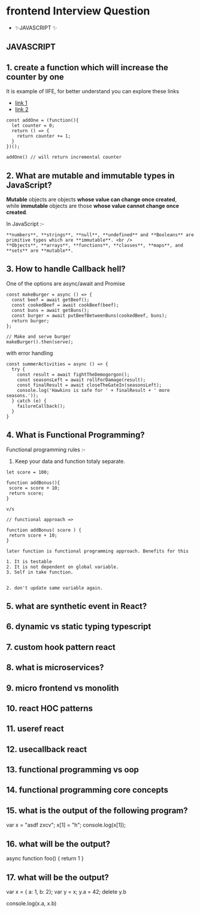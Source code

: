 # frontend Interview Question


- ✨JAVASCRIPT ✨

## JAVASCRIPT

## 1. create a function which will increase the counter by one

It is example of IIFE, for better understand you can explore these links

- [link 1](https://stackoverflow.com/questions/35237779/difference-between-an-iife-and-non-iife-in-javascript-modular-approach)
- [link 2](www.w3schools.com/js/js_function_closures.asp)

```
const addOne = (function(){
  let counter = 0;
  return () => {
	return counter += 1;
  }
})();

addOne() // will return incremental counter
```

## 2. What are mutable and immutable types in JavaScript?
**Mutable** objects are objects **whose value can change once created**, <br/>
while **immutable** objects are those **whose value cannot change once created**. 

In JavaScript :- 
```
**numbers**, **strings**, **null**, **undefined** and **Booleans** are primitive types which are **immutable**. <br />
**Objects**, **arrays**, **functions**, **classes**, **maps**, and **sets** are **mutable**.
```

## 3. How to handle Callback hell?

One of the options are async/await and Promise

```
const makeBurger = async () => {
  const beef = await getBeef();
  const cookedBeef = await cookBeef(beef);
  const buns = await getBuns();
  const burger = await putBeefBetweenBuns(cookedBeef, buns);
  return burger;
};

// Make and serve burger
makeBurger().then(serve);
```
with error handling

```
const summerActivities = async () => {
  try {
    const result = await fightTheDemogorgon();
    const seasonsLeft = await rollForDamage(result);
    const finalResult = await closeTheGateIn(seasonsLeft);
    console.log('Hawkins is safe for ' + finalResult + ' more seasons.'));
  } catch (e) {
    failureCallback();
  }
}

```
## 4. What is Functional Programming?

Functional programming rules :-

1. Keep your data and function totaly separate.

```
let score = 100;

function addBonus(){
 score = score + 10;
 return score;
}

v/s

// functional approach =>

function addBonus( score ) {
 return score + 10;
}

later function is functional programming approach. Benefits for this 

1. It is testable
2. It is not dependent on global variable.
3. Self in take function.


2. don't update same variable again.

```

## 5. what are synthetic event in React?
## 6. dynamic vs static typing typescript
## 7. custom  hook pattern react
## 8. what is microservices?
## 9. micro frontend vs monolith
## 10. react HOC patterns
## 11. useref react
## 12. usecallback react
## 13. functional programming vs oop
## 14. functional programming core concepts
## 15. what is the output of the following program?
var x = "asdf zxcv";
x[1] = "h";
console.log(x[1]);

## 16. 	what will be the output?
async function foo() {
	return 1
}



## 17. what will be the output? 
var x = { a: 1, b: 2};
var y = x;
y.a = 42;
delete y.b

console.log(x.a, x.b)



